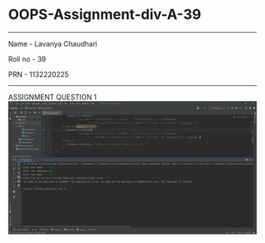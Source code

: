 # OOPS-Assignment-div-A-39
--------------------------------------------------------------------

Name - Lavanya Chaudhari

Roll no - 39

PRN - 1132220225

-------------------------------------------------------------------

ASSIGNMENT QUESTION 1
![](ASS1_SS.PNG)

